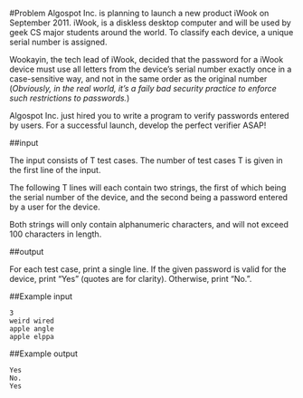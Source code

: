 #Problem
Algospot Inc. is planning to launch a new product iWook on September 2011. iWook, is a diskless desktop computer and will be used by geek CS major students around the world. To classify each device, a unique serial number is assigned.

Wookayin, the tech lead of iWook, decided that the password for a iWook device must use all letters from the device’s serial number exactly once in a case-sensitive way, and not in the same order as the original number (*Obviously, in the real world, it’s a faily bad security practice to enforce such restrictions to passwords.*)

Algospot Inc. just hired you to write a program to verify passwords entered by users. For a successful launch, develop the perfect verifier ASAP!

##input

The input consists of T test cases. The number of test cases T is given in the first line of the input.

The following T lines will each contain two strings, the first of which being the serial number of the device, and the second being a password entered by a user for the device.

Both strings will only contain alphanumeric characters, and will not exceed 100 characters in length.

##output

For each test case, print a single line. If the given password is valid for the device, print “Yes” (quotes are for clarity). Otherwise, print “No.”.

##Example input

	3
	weird wired
	apple angle
	apple elppa
##Example output

	Yes
	No.
	Yes
